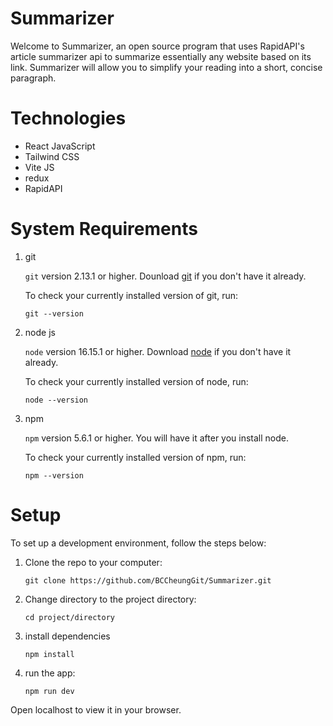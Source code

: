 # Summarizer
Welcome to Summarizer, an open source program that uses RapidAPI's article summarizer api to summarize essentially any website based on its link. Summarizer will allow you to simplify your reading into a short, concise paragraph.

# Technologies
- React JavaScript
- Tailwind CSS
- Vite JS
- redux
- RapidAPI

# System Requirements
1. git

    `git` version 2.13.1 or higher. Dounload [git](https://git-scm.com/downloads) if you don't have it already.

    To check your currently installed version of git, run:

    ```shell
    git --version
    ```

2. node js

    `node` version 16.15.1 or higher. Download [node](https://nodejs.org/en/download/) if you don't have it already.

    To check your currently installed version of node, run:

    ```shell
    node --version
    ```

3. npm 
    
    `npm` version 5.6.1 or higher. You will have it after you install node.

    To check your currently installed version of npm, run:

    ```shell
    npm --version
    ```

# Setup

To set up a development environment, follow the steps below:

1. Clone the repo to your computer:

    ```shell
    git clone https://github.com/BCCheungGit/Summarizer.git
    ```

2. Change directory to the project directory:

    ```shell
    cd project/directory
    ```

3. install dependencies

    ```shell
    npm install
    ```

4. run the app:

    ```shell
    npm run dev
    ```

Open localhost to view it in your browser.


